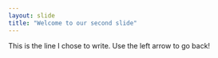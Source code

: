 ```yaml
--- 
layout: slide
title: "Welcome to our second slide"
---
```

This is the line I chose to write.
Use the left arrow to go back!
